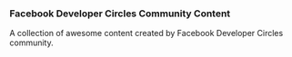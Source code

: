 ### **Facebook Developer Circles Community Content** 

A collection of awesome content created by Facebook Developer Circles community.



